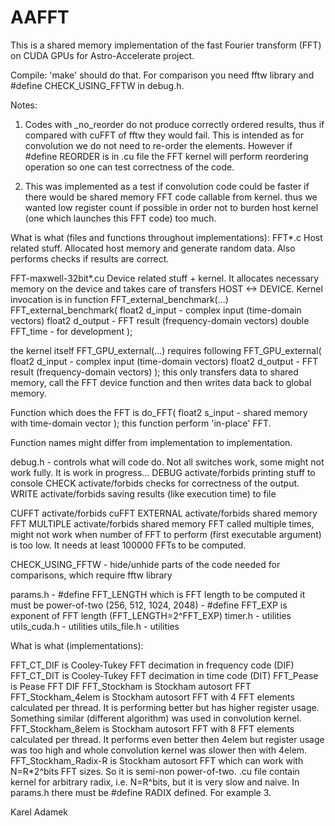 # AAFFT
This is a shared memory implementation of the fast Fourier transform (FFT) on CUDA GPUs for Astro-Accelerate project.

Compile: 'make' should do that. For comparison you need fftw library and #define CHECK_USING_FFTW in debug.h.

Notes: 
1) Codes with _no_reorder do not produce correctly ordered results, thus if compared with cuFFT of fftw they would fail. This is intended as for convolution we do not need to re-order the elements. However if #define REORDER is in .cu file the FFT kernel will perform reordering operation so one can test correctness of the code.

2) This was implemented as a test if convolution code could be faster if there would be shared memory FFT code callable from kernel. thus we wanted low register count if possible in order not to burden host kernel (one which launches this FFT code) too much.


What is what (files and functions throughout implementations):
FFT*.c
Host related stuff. Allocated host memory and generate random data. Also performs checks if results are correct.


FFT-maxwell-32bit*.cu
Device related stuff + kernel. It allocates necessary memory on the device and takes care of transfers HOST <-> DEVICE. Kernel invocation is in function FFT_external_benchmark(...)
FFT_external_benchmark(
float2 d_input  - complex input (time-domain vectors)
float2 d_output - FFT result (frequency-domain vectors)
double FFT_time - for development
);

the kernel itself FFT_GPU_external(...) requires following
FFT_GPU_external(
float2 d_input  - complex input (time-domain vectors)
float2 d_output - FFT result (frequency-domain vectors)
);
this only transfers data to shared memory, call the FFT device function and then writes data back to global memory.

Function which does the FFT is 
do_FFT(
float2 s_input - shared memory with time-domain vector
);
this function perform 'in-place' FFT.

Function names might differ from implementation to implementation.

debug.h  -  controls what will code do. Not all switches work, some might not work fully. It is work in progress...
DEBUG activate/forbids printing stuff to console
CHECK activate/forbids checks for correctness of the output.
WRITE activate/forbids saving results (like execution time) to file

CUFFT activate/forbids cuFFT
EXTERNAL activate/forbids shared memory FFT
MULTIPLE activate/forbids shared memory FFT called multiple times, might not work when number of FFT to perform (first executable argument) is too low. It needs at least 100000 FFTs to be computed.

CHECK_USING_FFTW - hide/unhide parts of the code needed for comparisons, which require fftw library

params.h  	- #define FFT_LENGTH which is FFT length to be computed it must be power-of-two (256, 512, 1024, 2048)
			- #define FFT_EXP is exponent of FFT length (FFT_LENGTH=2^FFT_EXP)
timer.h - utilities
utils_cuda.h - utilities
utils_file.h - utilities


What is what (implementations):

FFT_CT_DIF is Cooley-Tukey FFT decimation in frequency code (DIF)
FFT_CT_DIT is Cooley-Tukey FFT decimation in time code (DIT)
FFT_Pease is Pease FFT DIF
FFT_Stockham is Stockham autosort FFT
FFT_Stockham_4elem is Stockham autosort FFT with 4 FFT elements calculated per thread. It is performing better but has higher register usage. Something similar (different algorithm) was used in convolution kernel.
FFT_Stockham_8elem is Stockham autosort FFT with 8 FFT elements calculated per thread. It performs even better then 4elem but register usage was too high and whole convolution kernel was slower then with 4elem.
FFT_Stockham_Radix-R is Stockham autosort FFT which can work with N=R*2^bits FFT sizes. So it is semi-non power-of-two. .cu file contain kernel for arbitrary radix, i.e. N=R^bits, but it is very slow and naive. In params.h there must be #define RADIX defined. For example 3.

Karel Adamek
